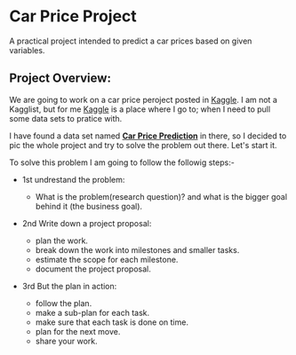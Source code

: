 # Car Price Project
A practical project intended to predict a car prices based on given variables.
## **Project Overview:**
We are going to work on a car price peroject posted in [Kaggle](https://www.kaggle.com/). I am not a Kagglist, but for me [Kaggle](https://www.kaggle.com/) is a place where I go to; when I need to pull some data sets to pratice with. 

I have found a data set named  [**Car Price Prediction**](https://www.kaggle.com/datasets/hellbuoy/car-price-prediction) in there, so I decided to pic the whole project and try to solve the problem out there. Let's start it.

To solve this problem I am going to follow the followig steps:-
 - 1st undrestand the problem:
   - What is the problem(research question)? and what is the bigger goal behind it (the business goal).
   
 - 2nd Write down a project proposal:
   - plan the work.
   - break down the work into milestones and smaller tasks.
   - estimate the scope for each milestone.
   - document the project proposal.
   
 - 3rd But the plan in action:
   - follow the plan.
   - make a sub-plan for each task.
   - make sure that each task is done on time.
   - plan for the next move.
   - share your work.
